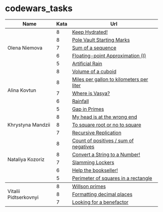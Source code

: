 # codewars_tasks
<table>
    <thead>
        <tr>
            <th>Name</th>
            <th>Kata</th>
            <th>Url</th>
        </tr>
    </thead>
    <tbody>
        <tr>
            <td rowspan=5>Olena Niemova</td>
            <td>8</td>
            <td><a href="https://www.codewars.com/kata/keep-hydrated-1">Keep Hydrated!</a></td>
        </tr>
        <tr>
            <td>8</td>
		        <td><a href="https://www.codewars.com/kata/pole-vault-starting-marks">Pole Vault Starting Marks</a></td>
        </tr>
        <tr>
	          <td>7</td>
		        <td><a href="https://www.codewars.com/kata/sum-of-a-sequence">Sum of a sequence</a></td>
        </tr>
	<tr>
	          <td>6</td>
		        <td><a href="https://www.codewars.com/kata/floating-point-approximation-i">Floating-point Approximation (I)</a></td>
        </tr>
	<tr>
	          <td>5</td>
		        <td><a href="https://www.codewars.com/kata/artificial-rain">Artificial Rain</a></td>
        </tr>    
        <tr>
            <td rowspan=5>Alina Kovtun</td>
            <td>8</td>
            <td><a href="https://www.codewars.com/kata/volume-of-a-cuboid">Volume of a cuboid</a></td>
        </tr>
        <tr>
            <td>8</td>
            <td><a href="https://www.codewars.com/kata/miles-per-gallon-to-kilometers-per-liter">Miles per gallon to kilometers per liter</a></td>
        </tr>
        <tr>
            <td>7</td>
            <td><a href="https://www.codewars.com/kata/where-is-vasya">Where is Vasya?</a></td>
        </tr>
        <tr>
            <td>6</td>
            <td><a href="https://www.codewars.com/kata/rainfall">Rainfall</a></td>
        </tr>
        <tr>
            <td>5</td>
            <td><a href="https://www.codewars.com/kata/gap-in-primes">Gap in Primes</a></td>
        </tr>
            <td rowspan=3>Khrystyna Mandzii</td>
            <td>8</td>
            <td><a href="https://www.codewars.com/kata/my-head-is-at-the-wrong-end">My head is at the wrong end</a></td>
        </tr>
        <tr>
            <td>8</td>
            <td><a href="https://www.codewars.com/kata/to-square-root-or-not-to-square-root">To square root or no to square</a></td>
        </tr>
        <tr>
            <td>7</td>
            <td><a href="https://www.codewars.com/kata/recursive-replication">Recursive Replication</a></td>
        </tr>
	 <tr>
            <td rowspan=5>Nataliya Kozoriz</td>
            <td>8</td>
            <td><a href="https://www.codewars.com/kata/count-of-positives-slash-sum-of-negatives">Count of positives / sum of negatives</a></td>
        </tr>
        <tr>
            <td>8</td>
            <td><a href="https://www.codewars.com/kata/convert-a-string-to-a-number">Convert a String to a Number!</a></td>
        </tr>
        <tr>
            <td>7</td>
            <td><a href="https://www.codewars.com/kata/slamming-lockers">Slamming Lockers</a></td>
        </tr> 
	  <tr>
            <td>6</td>
            <td><a href="https://www.codewars.com/kata/help-the-bookseller">Help the bookseller!</a></td>
        </tr> 
	 <tr>
            <td>5</td>
            <td><a href="https://www.codewars.com/kata/perimeter-of-squares-in-a-rectangle">Perimeter of squares in a rectangle</a></td>
        </tr> 
    </tbody>
    <tbody>
        <tr>
            <td rowspan=3>Vitalii Pidtserkovnyi</td>
            <td>8</td>
            <td><a href="https://www.codewars.com/kata/wilson-primes">Willson primes</a></td>
        </tr>
        <tr>
            <td>8</td>
		        <td><a href="https://www.codewars.com/kata/formatting-decimal-places-number-0">Formatting decimal places</a></td>
        </tr>
        <tr>
	          <td>7</td>
		        <td><a href="https://www.codewars.com/kata/looking-for-a-benefactor">Looking for a benefactor</a></td>
        </tr>
    </tbody>
</table>
